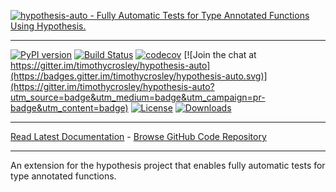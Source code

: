 [![hypothesis-auto - Fully Automatic Tests for Type Annotated Functions Using Hypothesis.](https://raw.github.com/timothycrosley/hypothesis-auto/master/art/logo_large.png)](https://timothycrosley.github.io/hypothesis-auto/)
_________________

[![PyPI version](https://badge.fury.io/py/hypothesis-auto.svg)](http://badge.fury.io/py/hypothesis-auto)
[![Build Status](https://travis-ci.org/timothycrosley/hypothesis-auto.svg?branch=master)](https://travis-ci.org/timothycrosley/hypothesis-auto)
[![codecov](https://codecov.io/gh/timothycrosley/hypothesis-auto/branch/master/graph/badge.svg)](https://codecov.io/gh/timothycrosley/hypothesis-auto)
[![Join the chat at https://gitter.im/timothycrosley/hypothesis-auto](https://badges.gitter.im/timothycrosley/hypothesis-auto.svg)](https://gitter.im/timothycrosley/hypothesis-auto?utm_source=badge&utm_medium=badge&utm_campaign=pr-badge&utm_content=badge)
[![License](https://img.shields.io/github/license/mashape/apistatus.svg)](https://pypi.python.org/pypi/hypothesis-auto/)
[![Downloads](https://pepy.tech/badge/hypothesis-auto)](https://pepy.tech/project/hypothesis-auto)
_________________

[Read Latest Documentation](https://timothycrosley.github.io/hypothesis-auto/) - [Browse GitHub Code Repository](https://github.com/timothycrosley/hypothesis-auto/)
_________________

An extension for the hypothesis project that enables fully automatic tests for type annotated functions.
